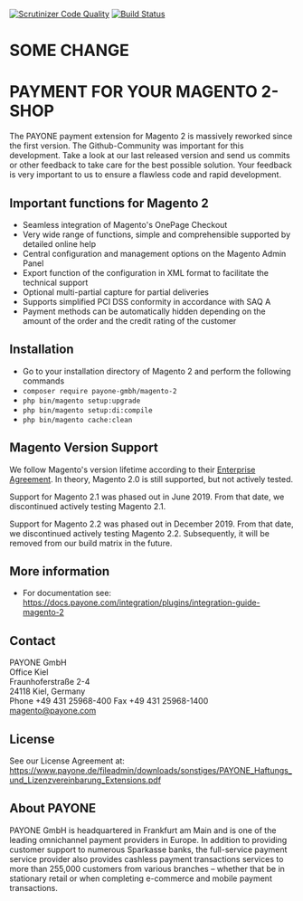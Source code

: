 [![Scrutinizer Code Quality](https://scrutinizer-ci.com/g/PAYONE-GmbH/magento-2/badges/quality-score.png?b=master)](https://scrutinizer-ci.com/g/PAYONE-GmbH/magento-2/?branch=master) [![Build Status](https://travis-ci.org/PAYONE-GmbH/magento-2.svg?branch=master)](https://travis-ci.org/PAYONE-GmbH/magento-2)
# SOME CHANGE
# PAYMENT FOR YOUR MAGENTO 2-SHOP
The PAYONE payment extension for Magento 2 is massively reworked since the first version. The Github-Community was important for this development. Take a look at our last released version and send us commits or other feedback to take care for the best possible solution. Your feedback is very important to us to ensure a flawless code and rapid development.

## Important functions for Magento 2
*	Seamless integration of Magento's OnePage Checkout
*	Very wide range of functions, simple and comprehensible supported by detailed online help
*	Central configuration and management options on the Magento Admin Panel
*	Export function of the configuration in XML format to facilitate the technical support
*	Optional multi-partial capture for partial deliveries
*	Supports simplified PCI DSS conformity in accordance with SAQ A
*	Payment methods can be automatically hidden depending on the amount of the order and the credit rating of the customer

## Installation
*	Go to your installation directory of Magento 2 and perform the following commands
*	`composer require payone-gmbh/magento-2`
*	`php bin/magento setup:upgrade`
*	`php bin/magento setup:di:compile`
*	`php bin/magento cache:clean`

## Magento Version Support
We follow Magento's version lifetime according to their [Enterprise Agreement](https://magento.com/legal/terms/enterprise-agreement#support). In theory, Magento 2.0 is still supported, but not actively tested.

Support for Magento 2.1 was phased out in June 2019. From that date, we discontinued actively testing Magento 2.1.

Support for Magento 2.2 was phased out in December 2019. From that date, we discontinued actively testing Magento 2.2. Subsequently, it will be removed from our build matrix in the future.

## More information
*	For documentation see: https://docs.payone.com/integration/plugins/integration-guide-magento-2

## Contact
PAYONE GmbH<br>
Office Kiel<br>
Fraunhoferstraße 2-4<br>
24118 Kiel, Germany<br>
Phone +49 431 25968-400 Fax +49 431 25968-1400<br>
magento@payone.com<br>

## License
See our License Agreement at: https://www.payone.de/fileadmin/downloads/sonstiges/PAYONE_Haftungs_und_Lizenzvereinbarung_Extensions.pdf

## About PAYONE
PAYONE GmbH is headquartered in Frankfurt am Main and is one of the leading omnichannel payment providers in Europe. In addition to providing customer support to numerous Sparkasse banks, the full-service payment service provider also provides cashless payment transactions services to more than 255,000 customers from various branches – whether that be in stationary retail or when completing e-commerce and mobile payment transactions.
